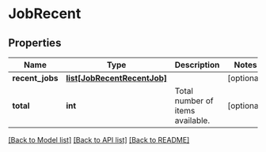 # JobRecent

## Properties
Name | Type | Description | Notes
------------ | ------------- | ------------- | -------------
**recent_jobs** | [**list[JobRecentRecentJob]**](JobRecentRecentJob.md) |  | [optional] 
**total** | **int** | Total number of items available. | [optional] 

[[Back to Model list]](../README.md#documentation-for-models) [[Back to API list]](../README.md#documentation-for-api-endpoints) [[Back to README]](../README.md)


